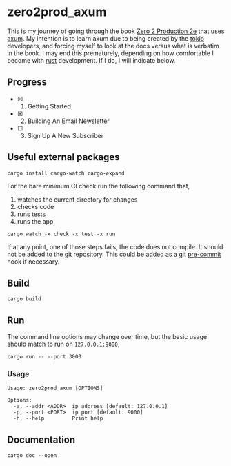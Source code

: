 # zero2prod_axum

This is my journey of going through the book [Zero 2 Production 2e](https://www.zero2prod.com/) that uses [axum](https://docs.rs/axum/latest/axum/). My intention is to learn axum due to being created by the [tokio](https://tokio.rs/) developers, and forcing myself to look at the docs versus what is verbatim in the book. I may end this prematurely, depending on how comfortable I become with [rust](https://www.rust-lang.org) development. If I do, I will indicate below.

## Progress

- [x] 1. Getting Started
- [x] 2. Building An Email Newsletter
- [ ] 3. Sign Up A New Subscriber

## Useful external packages

```
cargo install cargo-watch cargo-expand
```

For the bare minimum CI check run the following command that,

1. watches the current directory for changes
2. checks code
3. runs tests
4. runs the app

```
cargo watch -x check -x test -x run
```

If at any point, one of those steps fails, the code does not compile. It should not be added to the git repository. This could be added as a git [pre-commit](https://git-scm.com/book/en/v2/Customizing-Git-Git-Hooks) hook if necessary.

## Build

```
cargo build
```

## Run

The command line options may change over time, but the basic usage should match to run on `127.0.0.1:9000`,

```
cargo run -- --port 3000
```

### Usage

```
Usage: zero2prod_axum [OPTIONS]

Options:
  -a, --addr <ADDR>  ip address [default: 127.0.0.1]
  -p, --port <PORT>  ip port [default: 9000]
  -h, --help         Print help
```

## Documentation

```
cargo doc --open
```
